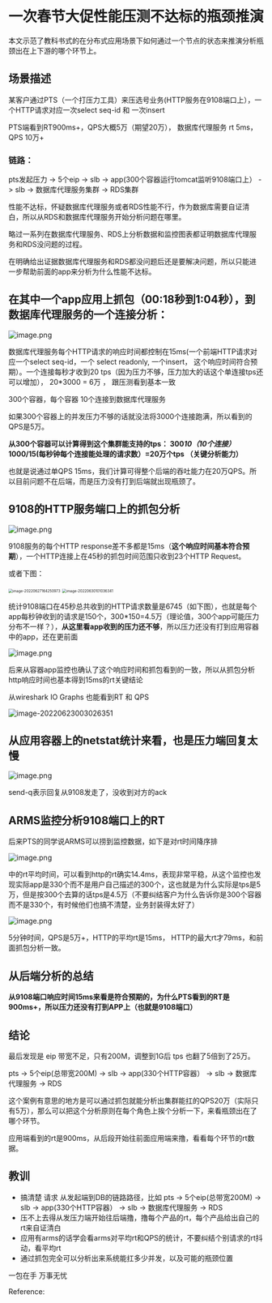 
# 一次春节大促性能压测不达标的瓶颈推演

本文示范了教科书式的在分布式应用场景下如何通过一个节点的状态来推演分析瓶颈出在上下游的哪个环节上。

## 场景描述

某客户通过PTS（一个打压力工具）来压选号业务(HTTP服务在9108端口上），一个HTTP请求对应一次select seq-id 和 一次insert

PTS端看到RT900ms+，QPS大概5万（期望20万）， 数据库代理服务 rt 5ms，QPS 10万+

### 链路：

pts发起压力 -> 5个eip -> slb -> app(300个容器运行tomcat监听9108端口上） -> slb -> 数据库代理服务集群 -> RDS集群

性能不达标，怀疑数据库代理服务或者RDS性能不行，作为数据库需要自证清白，所以从RDS和数据库代理服务开始分析问题在哪里。

略过一系列在数据库代理服务、RDS上分析数据和监控图表都证明数据库代理服务和RDS没问题的过程。

在明确给出证据数据库代理服务和RDS都没问题后还是要解决问题，所以只能进一步帮助前面的app来分析为什么性能不达标。

## 在其中一个app应用上抓包（00:18秒到1:04秒），到数据库代理服务的一个连接分析：

![image.png](https://cdn.jsdelivr.net/gh/shareImage/image@_md2zhihu_programmer_case_81efef37/一次春节大促性能压测不达标的瓶颈推演/80374e55936bc36b-80374e55936bc36bbd243f79fcdb5f8d.png)

数据库代理服务每个HTTP请求的响应时间都控制在15ms(一个前端HTTP请求对应一个select seq-id，一个 select readonly, 一个insert， 这个响应时间符合预期）。一个连接每秒才收到20 tps（因为压力不够，压力加大的话这个单连接tps还可以增加）， 20*3000 = 6万 ， 跟压测看到基本一致

300个容器，每个容器 10个连接到数据库代理服务

如果300个容器上的并发压力不够的话就没法将3000个连接跑满，所以看到的QPS是5万。

**从300个容器可以计算得到这个集群能支持的tps： 300*10（10个连接）* 1000/15(每秒钟每个连接能处理的请求数）=20万个tps （关键分析能力）**

也就是说通过单QPS 15ms，我们计算可得整个后端的吞吐能力在20万QPS。所以目前问题不在后端，而是压力没有打到后端就出现瓶颈了。

## 9108的HTTP服务端口上的抓包分析

![image.png](https://cdn.jsdelivr.net/gh/shareImage/image@_md2zhihu_programmer_case_81efef37/一次春节大促性能压测不达标的瓶颈推演/e239a12a1c361226-e239a12a1c3612263736256c8efc06e4.png)

9108服务的每个HTTP response差不多都是15ms（**这个响应时间基本符合预期**），一个HTTP连接上在45秒的抓包时间范围只收到23个HTTP Request。

或者下图：

<img src="/Users/ren/src/blog/951413iMgBlog/image-20220627164250973.png" alt="image-20220627164250973" style="zoom:50%;" />

<img src="/Users/ren/src/blog/951413iMgBlog/image-20220630101036341.png" alt="image-20220630101036341" style="zoom:50%;" />

统计9108端口在45秒总共收到的HTTP请求数量是6745（如下图），也就是每个app每秒钟收到的请求是150个，300*150=4.5万（理论值，300个app可能压力分布不一样？），**从这里看app收到的压力还不够**，所以压力还没有打到应用容器中的app，还在更前面

![image.png](https://cdn.jsdelivr.net/gh/shareImage/image@_md2zhihu_programmer_case_81efef37/一次春节大促性能压测不达标的瓶颈推演/6a289d1bba1e875d-6a289d1bba1e875d215032b6fdc7b084.png)

后来从容器app监控也确认了这个响应时间和抓包看到的一致，所以从抓包分析http响应时间也基本得到15ms的rt关键结论

从wireshark IO Graphs 也能看到RT 和 QPS

![image-20220623003026351](https://cdn.jsdelivr.net/gh/shareImage/image@_md2zhihu_programmer_case_81efef37/一次春节大促性能压测不达标的瓶颈推演/0bd20d87d4cbae11-image-20220623003026351.png)

## 从应用容器上的netstat统计来看，也是压力端回复太慢

![image.png](https://cdn.jsdelivr.net/gh/shareImage/image@_md2zhihu_programmer_case_81efef37/一次春节大促性能压测不达标的瓶颈推演/938ce314d19b47cb-938ce314d19b47cba99e2a09c753f606.png)

send-q表示回复从9108发走了，没收到对方的ack

## ARMS监控分析9108端口上的RT

后来PTS的同学说ARMS可以捞到监控数据，如下是对rt时间降序排

![image.png](https://cdn.jsdelivr.net/gh/shareImage/image@_md2zhihu_programmer_case_81efef37/一次春节大促性能压测不达标的瓶颈推演/a479bad250c03aee-a479bad250c03aee41d58850afab9c14.png)

中的rt平均时间，可以看到http的rt确实14.4ms，表现非常平稳，从这个监控也发现实际app是330个而不是用户自己描述的300个，这也就是为什么实际是tps是5万，但是按300个去算的话tps是4.5万（不要纠结客户为什么告诉你是300个容器而不是330个，有时候他们也搞不清楚，业务封装得太好了）

![image.png](https://cdn.jsdelivr.net/gh/shareImage/image@_md2zhihu_programmer_case_81efef37/一次春节大促性能压测不达标的瓶颈推演/2f3b76be63d33151-2f3b76be63d331510eb6f2cecd91747f.png)

5分钟时间，QPS是5万+，HTTP的平均rt是15ms， HTTP的最大rt才79ms，和前面抓包分析一致。

## 从后端分析的总结

**从9108端口响应时间15ms来看是符合预期的，为什么PTS看到的RT是900ms+，所以压力还没有打到APP上（也就是9108端口）**

## 结论

最后发现是 eip 带宽不足，只有200M，调整到1G后 tps 也翻了5倍到了25万。

pts -> 5个eip(总带宽200M) -> slb -> app(330个HTTP容器） -> slb -> 数据库代理服务 -> RDS

这个案例有意思的地方是可以通过抓包就能分析出集群能扛的QPS20万（实际只有5万），那么可以把这个分析原则在每个角色上挨个分析一下，来看瓶颈出在了哪个环节。

应用端看到的rt是900ms，从后段开始往前面应用端来撸，看看每个环节的rt数据。

## 教训

-   搞清楚 请求 从发起端到DB的链路路径，比如 pts -> 5个eip(总带宽200M) -> slb ->  app(330个HTTP容器） -> slb -> 数据库代理服务 -> RDS
-   压不上去得从发压力端开始往后端撸，撸每个产品的rt，每个产品给出自己的rt来自证清白
-   应用有arms的话学会看arms对平均rt和QPS的统计，不要纠结个别请求的rt抖动，看平均rt
-   通过抓包完全可以分析出来系统能扛多少并发，以及可能的瓶颈位置

一包在手 万事无忧



Reference:

